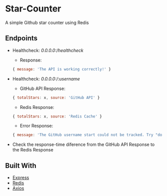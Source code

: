 # Star-Counter

A simple Github star counter using Redis 

## Endpoints

 * Healthcheck: *0.0.0.0:/healthcheck*
    * Response: 
    ```js
    { message: 'The API is working correctly!' }
    ```
  
  * Healthcheck: *0.0.0.0:/:username*
    * GitHub API Response: 
    ```js
    { totalStars: x, source: 'GitHub API' }
    ```
    * Redis Response: 
    ```js
    { totalStars: x, source: 'Redis Cache' }
    ```
    * Error Response: 
    ```js 
    { message: 'The GitHub username start could not be tracked. Try "dougtq" as an example!' } 
    ```

  * Check the response-time diference from the GitHub API Response to the Redis Response

## Built With

* [Express](http://expressjs.com/)
* [Redis](redis.io)
* [Axios](https://github.com/axios/axios)